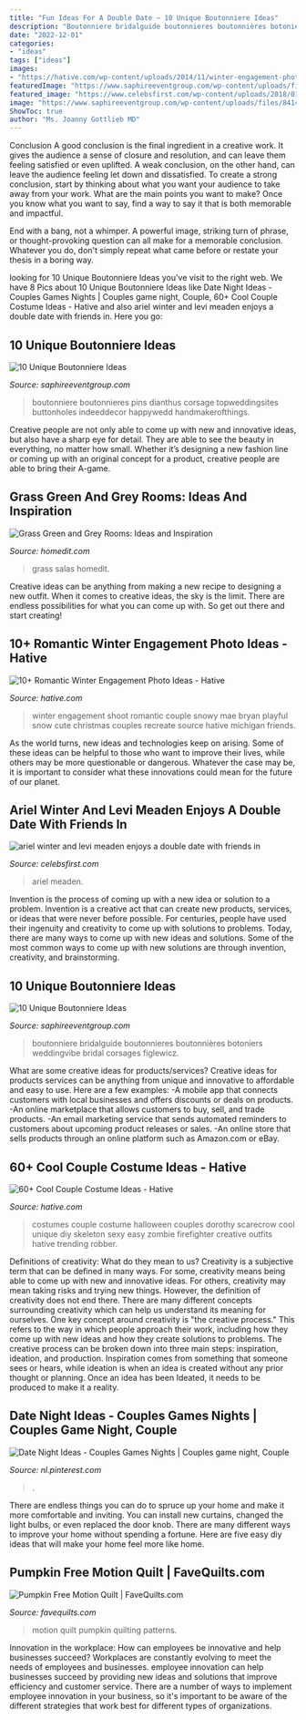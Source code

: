 ```yaml
---
title: "Fun Ideas For A Double Date ~ 10 Unique Boutonniere Ideas"
description: "Boutonniere bridalguide boutonnieres boutonnières botoniers weddingvibe bridal corsages figlewicz"
date: "2022-12-01"
categories:
- "ideas"
tags: ["ideas"]
images:
- "https://hative.com/wp-content/uploads/2014/11/winter-engagement-photo-ideas/15-winter-engagement-photo-ideas.jpg"
featuredImage: "https://www.saphireeventgroup.com/wp-content/uploads/files/8414/5694/2699/unique_boutonniere_6.jpg"
featured_image: "https://www.celebsfirst.com/wp-content/uploads/2018/03/ariel-winter-and-levi-meaden-enjoys-a-double-date-with-friends-in-beverly-hills-los-angeles-180318_5.jpg"
image: "https://www.saphireeventgroup.com/wp-content/uploads/files/8414/5694/2699/unique_boutonniere_6.jpg"
ShowToc: true
author: "Ms. Joanny Gottlieb MD"
---
```



Conclusion
A good conclusion is the final ingredient in a creative work. It gives the audience a sense of closure and resolution, and can leave them feeling satisfied or even uplifted. A weak conclusion, on the other hand, can leave the audience feeling let down and dissatisfied.
To create a strong conclusion, start by thinking about what you want your audience to take away from your work. What are the main points you want to make? Once you know what you want to say, find a way to say it that is both memorable and impactful.

End with a bang, not a whimper. A powerful image, striking turn of phrase, or thought-provoking question can all make for a memorable conclusion. Whatever you do, don't simply repeat what came before or restate your thesis in a boring way.

	

		
looking for 10 Unique Boutonniere Ideas you've visit to the right web. We have 8 Pics about 10 Unique Boutonniere Ideas like Date Night Ideas - Couples Games Nights | Couples game night, Couple, 60+ Cool Couple Costume Ideas - Hative and also ariel winter and levi meaden enjoys a double date with friends in. Here you go:
		
    
## 10 Unique Boutonniere Ideas

<img loading=lazy src="https://www.saphireeventgroup.com/wp-content/uploads/files/3514/5694/2696/unique_boutonniere_2.jpg" onerror="this.onerror=null;this.src='https://tse4.mm.bing.net/th?id=OIP.eG_JgGc5Wp7sh9P6XiKuPgAAAA&amp;pid=15.1';" alt="10 Unique Boutonniere Ideas">

_Source: saphireeventgroup.com_

>boutonniere boutonnieres pins dianthus corsage topweddingsites buttonholes indeeddecor happywedd handmakerofthings. 

	

Creative people are not only able to come up with new and innovative ideas, but also have a sharp eye for detail. They are able to see the beauty in everything, no matter how small. Whether it’s designing a new fashion line or coming up with an original concept for a product, creative people are able to bring their A-game.

    
## Grass Green And Grey Rooms: Ideas And Inspiration

<img loading=lazy src="https://cdn.homedit.com/wp-content/uploads/2013/12/dining-room-with-green-walls.jpg" onerror="this.onerror=null;this.src='https://tse2.mm.bing.net/th?id=OIP.DLndj2bAvLZvYdyHPuTiMQHaLH&amp;pid=15.1';" alt="Grass Green and Grey Rooms: Ideas and Inspiration">

_Source: homedit.com_

>grass salas homedit. 

	

Creative ideas can be anything from making a new recipe to designing a new outfit. When it comes to creative ideas, the sky is the limit. There are endless possibilities for what you can come up with. So get out there and start creating!

    
## 10+ Romantic Winter Engagement Photo Ideas - Hative

<img loading=lazy src="https://hative.com/wp-content/uploads/2014/11/winter-engagement-photo-ideas/15-winter-engagement-photo-ideas.jpg" onerror="this.onerror=null;this.src='https://tse2.mm.bing.net/th?id=OIP.TZWimXESK8WYz4nBQJbutAHaLH&amp;pid=15.1';" alt="10+ Romantic Winter Engagement Photo Ideas - Hative">

_Source: hative.com_

>winter engagement shoot romantic couple snowy mae bryan playful snow cute christmas couples recreate source hative michigan friends. 

	

As the world turns, new ideas and technologies keep on arising. Some of these ideas can be helpful to those who want to improve their lives, while others may be more questionable or dangerous. Whatever the case may be, it is important to consider what these innovations could mean for the future of our planet.

    
## Ariel Winter And Levi Meaden Enjoys A Double Date With Friends In

<img loading=lazy src="https://www.celebsfirst.com/wp-content/uploads/2018/03/ariel-winter-and-levi-meaden-enjoys-a-double-date-with-friends-in-beverly-hills-los-angeles-180318_5.jpg" onerror="this.onerror=null;this.src='https://tse3.mm.bing.net/th?id=OIP.2m1_3OQiJrwLGXM56UnJbgHaLH&amp;pid=15.1';" alt="ariel winter and levi meaden enjoys a double date with friends in">

_Source: celebsfirst.com_

>ariel meaden. 

	

Invention is the process of coming up with a new idea or solution to a problem. Invention is a creative act that can create new products, services, or ideas that were never before possible. For centuries, people have used their ingenuity and creativity to come up with solutions to problems. Today, there are many ways to come up with new ideas and solutions. Some of the most common ways to come up with new solutions are through invention, creativity, and brainstorming.

    
## 10 Unique Boutonniere Ideas

<img loading=lazy src="https://www.saphireeventgroup.com/wp-content/uploads/files/8414/5694/2699/unique_boutonniere_6.jpg" onerror="this.onerror=null;this.src='https://tse1.mm.bing.net/th?id=OIP.F8xt2Ds5SLMLM8OyPekDFgAAAA&amp;pid=15.1';" alt="10 Unique Boutonniere Ideas">

_Source: saphireeventgroup.com_

>boutonniere bridalguide boutonnieres boutonnières botoniers weddingvibe bridal corsages figlewicz. 

	

What are some creative ideas for products/services?
Creative ideas for products services can be anything from unique and innovative to affordable and easy to use. Here are a few examples: 
-A mobile app that connects customers with local businesses and offers discounts or deals on products. 
-An online marketplace that allows customers to buy, sell, and trade products. 
-An email marketing service that sends automated reminders to customers about upcoming product releases or sales. 
-An online store that sells products through an online platform such as Amazon.com or eBay.

    
## 60+ Cool Couple Costume Ideas - Hative

<img loading=lazy src="https://hative.com/wp-content/uploads/2016/10/couple-costumes/68-couple-costume-ideas.jpg" onerror="this.onerror=null;this.src='https://tse1.mm.bing.net/th?id=OIP.HkRfaqXdFNLKs_In6xkYKQAAAA&amp;pid=15.1';" alt="60+ Cool Couple Costume Ideas - Hative">

_Source: hative.com_

>costumes couple costume halloween couples dorothy scarecrow cool unique diy skeleton sexy easy zombie firefighter creative outfits hative trending robber. 

	

Definitions of creativity: What do they mean to us?
Creativity is a subjective term that can be defined in many ways. For some, creativity means being able to come up with new and innovative ideas. For others, creativity may mean taking risks and trying new things. However, the definition of creativity does not end there. There are many different concepts surrounding creativity which can help us understand its meaning for ourselves.
One key concept around creativity is "the creative process." This refers to the way in which people approach their work, including how they come up with new ideas and how they create solutions to problems. The creative process can be broken down into three main steps: inspiration, ideation, and production. Inspiration comes from something that someone sees or hears, while ideation is when an idea is created without any prior thought or planning. Once an idea has been Ideated, it needs to be produced to make it a reality.

    
## Date Night Ideas - Couples Games Nights | Couples Game Night, Couple

<img loading=lazy src="https://i.pinimg.com/736x/a2/dc/64/a2dc64afb4d35914c30c9b18f0b7da48.jpg" onerror="this.onerror=null;this.src='https://tse1.mm.bing.net/th?id=OIP.x7nhTw-aEBCRNxEtSSdcNwHaLH&amp;pid=15.1';" alt="Date Night Ideas - Couples Games Nights | Couples game night, Couple">

_Source: nl.pinterest.com_

>. 

	

There are endless things you can do to spruce up your home and make it more comfortable and inviting. You can install new curtains, changed the light bulbs, or even replaced the door knob. There are many different ways to improve your home without spending a fortune. Here are five easy diy ideas that will make your home feel more like home.

    
## Pumpkin Free Motion Quilt | FaveQuilts.com

<img loading=lazy src="https://irepo.primecp.com/2015/07/229352/Pumpkin-Free-Motion-Quilt_Large600_ID-1102490.jpg?v=1102490" onerror="this.onerror=null;this.src='https://tse1.mm.bing.net/th?id=OIP.b8N6rtOi5ERRi2sDeU2ozQHaLU&amp;pid=15.1';" alt="Pumpkin Free Motion Quilt | FaveQuilts.com">

_Source: favequilts.com_

>motion quilt pumpkin quilting patterns. 

	

Innovation in the workplace: How can employees be innovative and help businesses succeed?
Workplaces are constantly evolving to meet the needs of employees and businesses. employee innovation can help businesses succeed by providing new ideas and solutions that improve efficiency and customer service. There are a number of ways to implement employee innovation in your business, so it's important to be aware of the different strategies that work best for different types of organizations.

